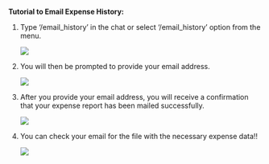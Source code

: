 ﻿**Tutorial to Email Expense History:**

1. Type ‘/email\_history’ in the chat or select ‘/email\_history’ option from the menu.

   ![](/images/Aspose.Words.00f35197-2802-462c-9e95-0ffab17445cd.001.png)

2. You will then be prompted to provide your email address.

   ![](/images/Aspose.Words.00f35197-2802-462c-9e95-0ffab17445cd.002.png)


3. After you provide your email address, you will receive a confirmation that your expense report has been mailed successfully.

   ![](/images/Aspose.Words.00f35197-2802-462c-9e95-0ffab17445cd.003.png)


4. You can check your email for the file with the necessary expense data!!

   ![](/images/Aspose.Words.00f35197-2802-462c-9e95-0ffab17445cd.004.png)


